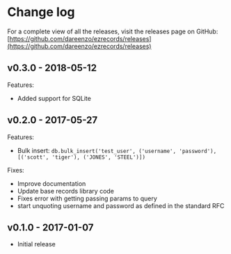# Change log

For a complete view of all the releases, visit the releases page on GitHub:
[https://github.com/dareenzo/ezrecords/releases](https://github.com/dareenzo/ezrecords/releases)

## v0.3.0 - 2018-05-12

Features:

- Added support for SQLite

## v0.2.0 - 2017-05-27

Features:

- Bulk insert: `db.bulk_insert('test_user', ('username', 'password'), [('scott', 'tiger'), ('JONES', 'STEEL')])`

Fixes:

- Improve documentation
- Update base records library code
- Fixes error with getting passing params to query
- start unquoting username and password as defined in the standard RFC

## v0.1.0 - 2017-01-07

- Initial release
